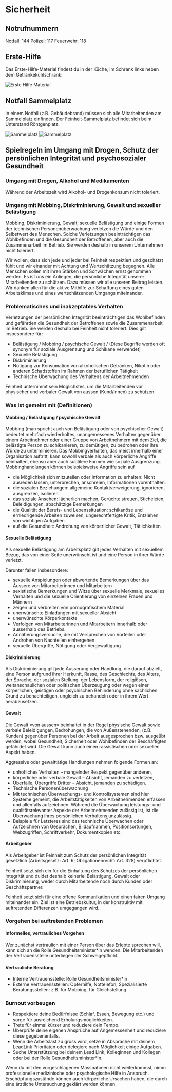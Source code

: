 # Sicherheit

## Notrufnummern

Notfall: 144
Polizei: 117
Feuerwehr: 118

## Erste-Hilfe

Das Erste-Hilfe-Material findest du in der Küche, im Schrank links neben dem Getränkekühlschrank:

![Erste Hilfe Material](images/erste-hilfe-material.jpg)


## Notfall Sammelplatz

In einem Notfall (z.B. Gebäudebrand) müssen sich alle Mitarbeitenden am Sammelplatz einfinden. Der Feinheit-Sammelplatz befindet sich beim Unterstand Röntgenplatz.

![Sammelplatz](images/sammelplatz-1.jpg)
![Sammelplatz](images/sammelplatz-2.jpg)


## Spielregeln im Umgang mit Drogen, Schutz der persönlichen Integrität und psychosozialer Gesundheit

### Umgang mit Drogen, Alkohol und Medikamenten

Während der Arbeitszeit wird Alkohol- und Drogenkonsum nicht toleriert.

### Umgang mit Mobbing, Diskriminierung, Gewalt und sexueller Belästigung

Mobbing, Diskriminierung, Gewalt, sexuelle Belästigung und einige Formen der technischen Personenüberwachung verletzen die Würde und den Selbstwert des Menschen. Solche Verletzungen beeinträchtigen das Wohlbefinden und die Gesundheit der Betroffenen, aber auch die Zusammenarbeit im Betrieb. Sie werden deshalb in unserem Unternehmen nicht toleriert.

Wir wollen, dass sich jede und jeder bei Feinheit respektiert und geschätzt fühlt und wir einander mit Achtung und Wertschätzung begegnen. Alle Menschen sollen mit ihren Stärken und Schwächen ernst genommen werden. Es ist uns ein Anliegen, die persönliche Integrität unserer Mitarbeitenden zu schützen. Dazu müssen wir alle unseren Beitrag leisten. Wir danken allen für die aktive Mithilfe zur Schaffung eines guten Arbeitsklimas und eines wertschätzenden Umgangs miteinander.

### Problematisches und inakzeptables Verhalten

Verletzungen der persönlichen Integrität beeinträchtigen das Wohlbefinden und gefährden die Gesundheit der Betroffenen sowie die Zusammenarbeit im Betrieb. Sie werden deshalb bei Feinheit nicht toleriert. Dies gilt insbesondere für:

* Belästigung / Mobbing / psychische Gewalt / (Diese Begriffe werden oft synonym für soziale Ausgrenzung und Schikane verwendet)
* Sexuelle Belästigung
* Diskriminierung
* Nötigung zur Konsumation von alkoholischen Getränken, Nikotin oder anderen Schadstoffen im Rahmen der beruflichen Tätigkeit
* Technische Überwachung des Verhaltens der Arbeitnehmenden

Feinheit unternimmt sein Möglichstes, um die Mitarbeitenden vor physischer und verbaler Gewalt von aussen (Kund/innen) zu schützen.

### Was ist gemeint mit (Definitionen)

#### Mobbing / Belästigung / psychische Gewalt

Mobbing (man spricht auch von Belästigung oder von psychischer Gewalt) bedeutet mehrfach wiederholtes, unangemessenes Verhalten gegenüber einem Arbeitnehmer oder einer Gruppe von Arbeitnehmern mit dem Ziel, die belästigte Person zu schikanieren, zu demütigen, zu bedrohen oder ihre Würde zu unterminieren. Das Mobbingverhalten, das meist innerhalb einer Organisation auftritt, kann sowohl verbale als auch körperliche Angriffe beinhalten, ebenso aber auch subtilere Formen wie soziale Ausgrenzung. Mobbinghandlungen können beispielsweise Angriffe sein auf

* die Möglichkeit sich mitzuteilen oder Information zu erhalten: Nicht ausreden lassen, unterbrechen, anschreien, Informationen vorenthalten.
* die sozialen Beziehungen: allgemeine Kontaktverweigerung, ignorieren, ausgrenzen, isolieren
* das soziale Ansehen: lächerlich machen, Gerüchte streuen, Sticheleien, Beleidigungen, abschätzige Bemerkungen
* die Qualität der Berufs- und Lebenssituation: schikanöse und erniedrigende Arbeiten zuweisen, ungerechtfertigte Kritik, Entziehen von wichtigen Aufgaben
* auf die Gesundheit: Androhung von körperlicher Gewalt, Tätlichkeiten

#### Sexuelle Belästigung
Als sexuelle Belästigung am Arbeitsplatz gilt jedes Verhalten mit sexuellem Bezug, das von einer Seite unerwünscht ist und eine Person in ihrer Würde verletzt.

Darunter fallen insbesondere:

* sexuelle Anspielungen oder abwertende Bemerkungen über das Äussere von Mitarbeiterinnen und Mitarbeitern
* sexistische Bemerkungen und Witze über sexuelle Merkmale, sexuelles Verhalten und die sexuelle Orientierung von einzelnen Frauen und Männern
* zeigen und verbreiten von pornografischem Material
* unerwünschte Einladungen mit sexueller Absicht
* unerwünschte Körperkontakte
* Verfolgen von Mitarbeiterinnen und Mitarbeitern innerhalb oder ausserhalb des Betriebs.
* Annäherungsversuche, die mit Versprechen von Vorteilen oder Androhen von Nachteilen einhergehen
* sexuelle Übergriffe, Nötigung oder Vergewaltigung

#### Diskriminierung

Als Diskriminierung gilt jede Äusserung oder Handlung, die darauf abzielt, eine Person aufgrund ihrer Herkunft, Rasse, des Geschlechts, des Alters, der Sprache, der sozialen Stellung, der Lebensform, der religiösen, weltanschaulichen oder politischen Überzeugung oder wegen einer körperlichen, geistigen oder psychischen Behinderung ohne sachlichen Grund zu benachteiligen, ungleich zu behandeln oder in ihrem Wert herabzusetzen.

#### Gewalt

Die Gewalt «von aussen» beinhaltet in der Regel physische Gewalt sowie verbale Beleidigungen, Bedrohungen, die von Außenstehenden, (z.B. Kunden) gegenüber Personen bei der Arbeit ausgesprochen bzw. ausgeübt werden, wobei Gesundheit, Sicherheit oder Wohlbefinden der Beschäftigten gefährdet wird. Die Gewalt kann auch einen rassistischen oder sexuellen Aspekt haben.

Aggressive oder gewalttätige Handlungen nehmen folgende Formen an:

* unhöfliches Verhalten – mangelnder Respekt gegenüber anderen,
* körperliche oder verbale Gewalt – Absicht, jemanden zu verletzen,
* Überfälle, Übergriffe Dritter – Absicht, jemanden zu schädigen.
* Technische Personenüberwachung
* Mit technischen Überwachungs- und Kontrollsystemen sind hier Systeme gemeint, die Arbeitstätigkeiten von Arbeitnehmenden erfassen und allenfalls aufzeichnen. Während die Überwachung leistungs- und qualitätsrelevanter Aspekte der Arbeitnehmenden zulässig ist, ist die Überwachung ihres persönlichen Verhaltens unzulässig.
* Beispiele für Letzteres sind das technische Überwachen oder Aufzeichnen von Gesprächen, Bildaufnahmen, Positionsortungen, Webzugriffen, Schriftverkehr, Dokumentkopien etc.

#### Arbeitgeber

Als Arbeitgeber ist Feinheit zum Schutz der persönlichen Integrität gesetzlich (Arbeitsgesetz: Art. 6; Obligationenrecht: Art. 328) verpflichtet.

Feinheit setzt sich ein für die Einhaltung des Schutzes der persönlichen Integrität und duldet deshalb keinerlei Belästigung, Gewalt oder Diskriminierung, weder durch Mitarbeitende noch durch Kunden oder Geschäftspartner.

Feinheit setzt sich für eine offene Kommunikation und einen fairen Umgang miteinander ein. Ziel ist eine Betriebskultur, in der konstruktiv mit auftretenden Differenzen umgegangen wird.







### Vorgehen bei auftretenden Problemen

#### Informelles, vertrauliches Vorgehen

Wer zunächst vertraulich mit einer Person über das Erlebte sprechen will, kann sich an die Rolle Gesundheitsminister*in wenden. Die Mitarbeitenden der Vertrauensstelle unterliegen der Schweigepflicht.

#### Vertrauliche Beratung

* Interne Vertrauensstelle: Rolle Gesundheitsminister*in
* Externe Vertrauensstellen: Opferhilfe, Nottelefon, Spezialisierte Beratungsstellen: z.B. für Mobbing, für Gleichstellung

### Burnout vorbeugen

* Respektiere deine Bedürfnisse (Schlaf, Essen, Bewegung etc.) und sorge für ausreichend Erholungsmöglichkeiten.
* Trete für einmal kürzer und reduziere dein Tempo.
* Überprüfe deine eigenen Ansprüche auf Angemessenheit und reduziere diese gegebenenfalls.
* Wenn die Arbeitslast zu gross wird, setze in Absprache mit deinem LeadLink Prioritäten oder delegiere nach Möglichkeit einige Aufgaben.
* Suche Unterstützung bei deinem Lead Link, Kolleginnen und Kollegen oder bei der Rolle Gesundheitsminister*in.

Wenn du mit den vorgeschlagenen Massnahmen nicht weiterkommst, nimm professionelle medizinische oder psychologische Hilfe in Anspruch. Erschöpfungszustände können auch körperliche Ursachen haben, die durch eine ärztliche Untersuchung geklärt werden können.
